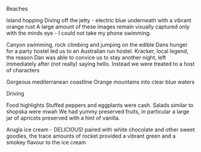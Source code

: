 Beaches

Island hopping
Diving off the jetty - electric blue underneath with a vibrant orange rust
A large amount of these images remain visually captured only with the minds eye - I could not take my phone swimming.

Canyon swimming, rock climbing and jumping on the edible
Dans hunger for a party hostel led us to an Australian run hostel.
Kracker, local legend, the reason Dan was able to convice us to stay another night, left immediately after (not really) saying hello. Instead we were treated to a host of characters

Gorgeous mediterranean coastline
Orange mountains into clear blue waters

Driving

Food highlights
Stuffed peppers and eggplants were cash.
Salads similar to shopska were mwah
We had yummy preserved fruits, in particular a large jar of apricots preserved with a hint of vanilla.

Arugla ice cream - DELICIOUS! paired with white chocolate and other sweet goodies, the trace amounts of rocket provided a vibrant green and a smokey flavour to the ice cream
